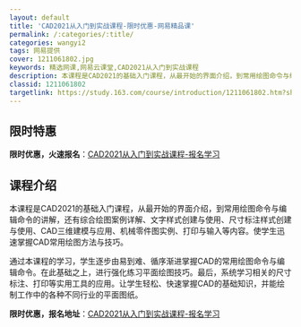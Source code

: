 ```yaml
---
layout: default
title: 'CAD2021从入门到实战课程-限时优惠-网易精品课'
permalink: /:categories/:title/
categories: wangyi2
tags: 网易提供
cover: 1211061802.jpg
keywords: 精选网课,网易云课堂,CAD2021从入门到实战课程
description: 本课程是CAD2021的基础入门课程，从最开始的界面介绍，到常用绘图命令与编辑命令的讲解，还有综合绘图案例详解、文字样式
classid: 1211061802
targetlink: https://study.163.com/course/introduction/1211061802.htm?share=1&shareId=1025206652&utm_campaign=share&utm_medium=iphoneShare&utm_source=&utm_u=1025206652
---
```


## 限时特惠

**限时优惠，火速报名**：[CAD2021从入门到实战课程-报名学习](https://study.163.com/course/introduction/1211061802.htm?share=1&shareId=1025206652&utm_campaign=share&utm_medium=iphoneShare&utm_source=&utm_u=1025206652)

## 课程介绍

本课程是CAD2021的基础入门课程，从最开始的界面介绍，到常用绘图命令与编辑命令的讲解，还有综合绘图案例详解、文字样式创建与使用、尺寸标注样式创建与使用、CAD三维建模与应用、机械零件图实例、打印与输入等内容。使学生迅速掌握CAD常用绘图方法与技巧。

通过本课程的学习，学生逐步由易到难、循序渐进掌握CAD的常用绘图命令与编辑命令。在此基础之上，进行强化练习平面绘图技巧。最后，系统学习相关的尺寸标注、打印等实用工具的应用。让学生轻松、快速掌握CAD的基础知识，并能绘制工作中的各种不同行业的平面图纸。

**限时优惠，报名地址**：[CAD2021从入门到实战课程-报名学习](https://study.163.com/course/introduction/1211061802.htm?share=1&shareId=1025206652&utm_campaign=share&utm_medium=iphoneShare&utm_source=&utm_u=1025206652)

